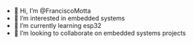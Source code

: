- 👋 Hi, I’m @FranciscoMotta
- 👀 I’m interested in embedded systems
- 🌱 I’m currently learning esp32
- 💞️ I’m looking to collaborate on embedded systems projects

<!---
FranciscoMotta/FranciscoMotta is a ✨ special ✨ repository because its `README.md` (this file) appears on your GitHub profile.
You can click the Preview link to take a look at your changes.
--->
